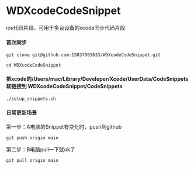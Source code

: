 # WDXcodeCodeSnippet
ios代码片段，可用于多台设备的xcode同步代码片段

#### 首次同步
`git clone git@github.com:15837003633/WDXcodeCodeSnippet.git`

`cd WDXcodeCodeSnippet`
#### 把xcode的/Users/mac/Library/Developer/Xcode/UserData/CodeSnippets 软链接到 WDXcodeCodeSnippet/CodeSnippets
`./setup_snippets.sh`

#### 日常更新场景
第一步：A电脑的Snippet有变化时，push到github

`git push origin main`

第二步：B电脑pull一下就ok了

`git pull origin main`
